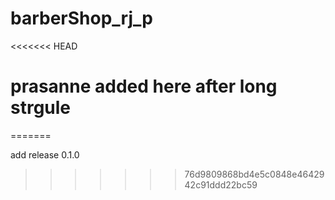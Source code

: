 # barberShop_rj_p
<<<<<<< HEAD
# prasanne added here after long strgule
=======

add release 0.1.0
>>>>>>> 76d9809868bd4e5c0848e4642942c91ddd22bc59

